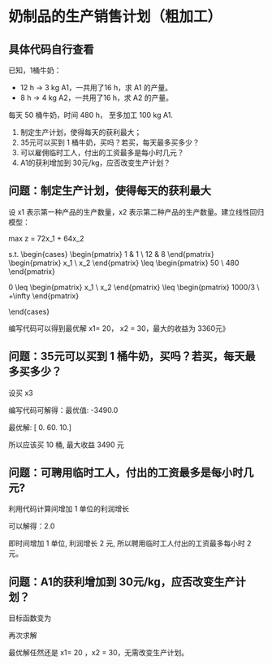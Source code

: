 # 奶制品的生产销售计划（粗加工）
## 具体代码自行查看
已知，1桶牛奶：
   - 12 h → 3 kg A1，一共用了16 h，求 A1 的产量。
   - 8 h → 4 kg A2，一共用了16 h，求 A2 的产量。

每天 50 桶牛奶，时间 480 h， 至多加工 100 kg A1.

1. 制定生产计划，使得每天的获利最大；
2. 35元可以买到 1 桶牛奶，买吗？若买，每天最多买多少？
3. 可以雇佣临时工人，付出的工资最多是每小时几元？
4. A1的获利增加到 30元/kg，应否改变生产计划？


## 问题：制定生产计划，使得每天的获利最大

设 x1 表示第一种产品的生产数量，x2 表示第二种产品的生产数量。建立线性回归模型：

max z = 72x_1 + 64x_2

s.t.
\begin{cases}
\begin{pmatrix}
1 & 1 \\
12 & 8 
\end{pmatrix}
\begin{pmatrix}
x_1 \\
x_2 
\end{pmatrix}
\leq
\begin{pmatrix}
50 \\
480 
\end{pmatrix}

0 \leq
\begin{pmatrix}
x_1 \\
x_2 
\end{pmatrix}
\leq
\begin{pmatrix}
1000/3 \\
+\infty 
\end{pmatrix}

\end{cases}


编写代码可以得到最优解 x1= 20， x2 = 30，最大的收益为 3360元》

## 问题：35元可以买到 1 桶牛奶，买吗？若买，每天最多买多少？

设买 x3


编写代码可解得：最优值: -3490.0

最优解: [ 0. 60. 10.]

所以应该买 10 桶, 最大收益 3490 元

## 问题：可聘用临时工人，付出的工资最多是每小时几元?

利用代码计算间增加 1 单位的利润增长

可以解得：2.0

即时间增加 1 单位, 利润增长 2 元, 所以聘用临时工人付出的工资最多每小时 2 元。

## 问题：A1的获利增加到 30元/kg，应否改变生产计划？

目标函数变为


再次求解

最优解任然还是 x1= 20 ，x2 = 30，无需改变生产计划。 